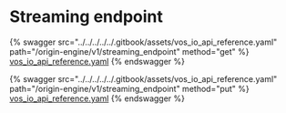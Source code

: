 # Streaming endpoint

{% swagger src="../../../../../.gitbook/assets/vos_io_api_reference.yaml" path="/origin-engine/v1/streaming_endpoint" method="get" %}
[vos_io_api_reference.yaml](../../../../../.gitbook/assets/vos_io_api_reference.yaml)
{% endswagger %}

{% swagger src="../../../../../.gitbook/assets/vos_io_api_reference.yaml" path="/origin-engine/v1/streaming_endpoint" method="put" %}
[vos_io_api_reference.yaml](../../../../../.gitbook/assets/vos_io_api_reference.yaml)
{% endswagger %}
